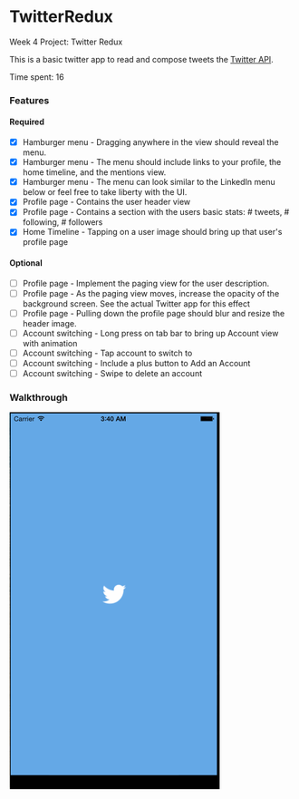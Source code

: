 # TwitterRedux
Week 4 Project: Twitter Redux

This is a basic twitter app to read and compose tweets the [Twitter API](https://apps.twitter.com/).

Time spent: 16

### Features

#### Required
- [X] Hamburger menu - Dragging anywhere in the view should reveal the menu.
- [X] Hamburger menu - The menu should include links to your profile, the home timeline, and the mentions view.
- [X] Hamburger menu - The menu can look similar to the LinkedIn menu below or feel free to take liberty with the UI.
- [X] Profile page - Contains the user header view
- [X] Profile page - Contains a section with the users basic stats: # tweets, # following, # followers
- [X] Home Timeline - Tapping on a user image should bring up that user's profile page

#### Optional
- [ ] Profile page - Implement the paging view for the user description.
- [ ] Profile page - As the paging view moves, increase the opacity of the background screen. See the actual Twitter app for this effect
- [ ] Profile page - Pulling down the profile page should blur and resize the header image.
- [ ]  Account switching - Long press on tab bar to bring up Account view with animation
- [ ]  Account switching - Tap account to switch to
- [ ]  Account switching - Include a plus button to Add an Account
- [ ]  Account switching - Swipe to delete an account

### Walkthrough

![Video Walkthrough](./twitterRedux.gif)
